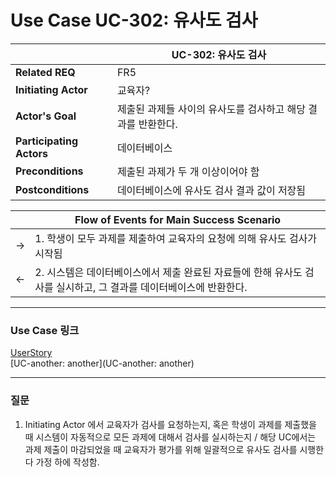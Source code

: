 # Use Case UC-302: 유사도 검사

| | UC-302: 유사도 검사|
| - | - |
| __Related REQ__          | FR5 |
| __Initiating Actor__     | 교육자? |
| __Actor's Goal__         | 제출된 과제들 사이의 유사도를 검사하고 해당 결과를 반환한다. |
| __Participating Actors__ | 데이터베이스 |
| __Preconditions__        | 제출된 과제가 두 개 이상이어야 함 |
| __Postconditions__       | 데이터베이스에 유사도 검사 결과 값이 저장됨 |

|      | Flow of Events for Main Success Scenario |
| - | - |
| ->   | 1. 학생이 모두 과제를 제출하여 교육자의 요청에 의해 유사도 검사가 시작됨 |
| <-   | 2. 시스템은 데이터베이스에서 제출 완료된 자료들에 한해 유사도 검사를 실시하고, 그 결과를 데이터베이스에 반환한다. | 


-------




### Use Case 링크

[UserStory](UserStory)<br/>[UC-another: another](UC-another: another)<br/>

- - -
### 질문
1. Initiating Actor 에서 교육자가 검사를 요청하는지, 혹은 학생이 과제를 제출했을 때 시스템이 자동적으로 모든 과제에 대해서 검사를 실시하는지 / 해당 UC에서는 과제 제출이 마감되었을 때 교육자가 평가를 위해 일괄적으로 유사도 검사를 시행한다 가정 하에 작성함.

